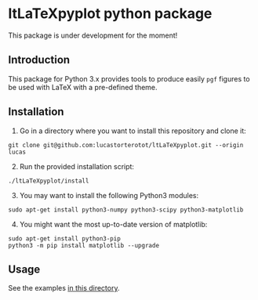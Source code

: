 # ltLaTeXpyplot python package

This package is under development for the moment!

## Introduction

This package for Python 3.x provides tools to produce easily `pgf` figures to be used with LaTeX with a pre-defined theme.

## Installation

1. Go in a directory where you want to install this repository and clone it:
```
git clone git@github.com:lucastorterotot/ltLaTeXpyplot.git --origin lucas
```
2. Run the provided installation script:
```
./ltLaTeXpyplot/install
```
3. You may want to install the following Python3 modules:
```
sudo apt-get install python3-numpy python3-scipy python3-matplotlib
```
4. You might want the most up-to-date version of matplotlib:
```
sudo apt-get install python3-pip
python3 -m pip install matplotlib --upgrade
```

## Usage

See the examples [in this directory](https://github.com/lucastorterotot/ltLaTeXpyplot/tree/master/examples/).
